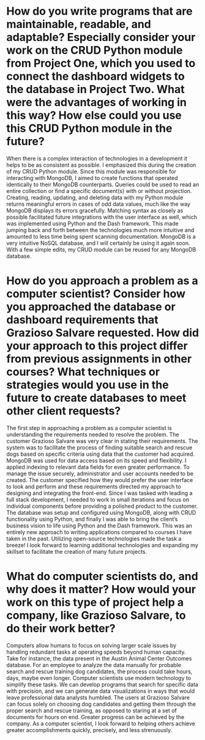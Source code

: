 
# How do you write programs that are maintainable, readable, and adaptable? Especially consider your work on the CRUD Python module from Project One, which you used to connect the dashboard widgets to the database in Project Two. What were the advantages of working in this way? How else could you use this CRUD Python module in the future?
When there is a complex interaction of technologies in a development it helps to be as consistent as possible.  I emphasized this during the creation of my CRUD Python module.  Since this module was responsible for interacting with MongoDB, I aimed to create functions that operated identically to their MongoDB counterparts.  Queries could be used to read an entire collection or find a specific document(s) with or without projection.  Creating, reading, updating, and deleting data with my Python module returns meaningful errors in cases of odd data values, much like the way MongoDB displays its errors gracefully.  Matching syntax as closely as possible facilitated future integrations with the user interface as well, which was implemented using Python and the Dash framework.  This made jumping back and forth between the technologies much more intuitive and amounted to less time being spent scanning documentation.  MongoDB is a very intuitive NoSQL database, and I will certainly be using it again soon.  With a few simple edits, my CRUD module can be reused for any MongoDB database.   
# How do you approach a problem as a computer scientist? Consider how you approached the database or dashboard requirements that Grazioso Salvare requested. How did your approach to this project differ from previous assignments in other courses? What techniques or strategies would you use in the future to create databases to meet other client requests?
The first step in approaching a problem as a computer scientist is understanding the requirements needed to resolve the problem.  The customer Grazioso Salvare was very clear in stating their requirements.  The system was to facilitate the process of finding suitable search and rescue dogs based on specific criteria using data that the customer had acquired.  MongoDB was used for data access based on its speed and flexibility.  I applied indexing to relevant data fields for even greater performance.  To manage the issue securely, administrator and user accounts needed to be created.  The customer specified how they would prefer the user interface to look and perform and these requirements directed my approach to designing and integrating the front-end.  Since I was tasked with leading a full stack development, I needed to work in small iterations and focus on individual components before providing a polished product to the customer.  The database was setup and configured using MongoDB, along with CRUD functionality using Python, and finally I was able to bring the client’s business vision to life using Python and the Dash framework.  This was an entirely new approach to writing applications compared to courses I have taken in the past.  Utilizing open-source technologies made the task a breeze!  I look forward to learning additional technologies and expanding my skillset to facilitate the creation of many future projects.  
# What do computer scientists do, and why does it matter? How would your work on this type of project help a company, like Grazioso Salvare, to do their work better?
Computers allow humans to focus on solving larger scale issues by handling redundant tasks at operating speeds beyond human capacity.  Take for instance, the data present in the Austin Animal Center Outcomes database.  For an employee to analyze the data manually for probable search and rescue training dog candidates, the process could take hours, days, maybe even longer.  Computer scientists use modern technology to simplify these tasks.  We can develop programs that search for specific data with precision, and we can generate data visualizations in ways that would leave professional data analysts humbled.  The users at Grazioso Salvare can focus solely on choosing dog candidates and getting them through the proper search and rescue training, as opposed to staring at a set of documents for hours on end.  Greater progress can be achieved by the company.  As a computer scientist, I look forward to helping others achieve greater accomplishments quickly, precisely, and less strenuously.  
